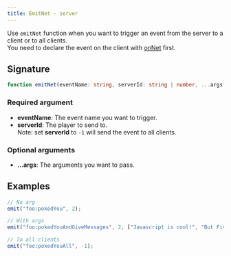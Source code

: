 ```yaml
---
title: EmitNet - server
---
```


Use `emitNet` function when you want to trigger an event from the server to a client or to all clients.\
You need to declare the event on the client with [onNet](/docs/scripting-reference/runtimes/javascript/functions/onNet-client) first.

## Signature

```ts
function emitNet(eventName: string, serverId: string | number, ...args?: any ) => void
```

### Required argument

- **eventName**: The event name you want to trigger.
- **serverId**: The player to send to.\
Note: set **serverId** to `-1` will send the event to all clients.

### Optional arguments

- **...args**: The arguments you want to pass.

## Examples

```ts
// No arg
emit("foo:pokedYou", 2);

// With args
emit("foo:pokedYouAndGiveMessages", 2, ["Javascript is cool!", "But FiveM is better!"]);

// To all clients
emit("foo:pokedYouAll", -1);
```
